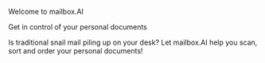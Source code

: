 Welcome to mailbox.AI

Get in control of your personal documents

Is traditional snail mail piling up on your desk? Let mailbox.AI help you scan, sort and order your personal documents!
